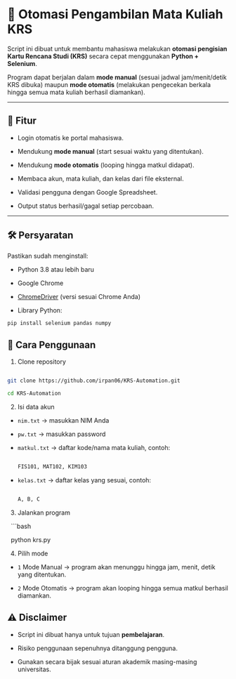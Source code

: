 # 📌 Otomasi Pengambilan Mata Kuliah KRS



Script ini dibuat untuk membantu mahasiswa melakukan **otomasi pengisian Kartu Rencana Studi (KRS)** secara cepat menggunakan **Python + Selenium**.

Program dapat berjalan dalam **mode manual** (sesuai jadwal jam/menit/detik KRS dibuka) maupun **mode otomatis** (melakukan pengecekan berkala hingga semua mata kuliah berhasil diamankan).



---



## 🚀 Fitur

- Login otomatis ke portal mahasiswa.

- Mendukung **mode manual** (start sesuai waktu yang ditentukan).

- Mendukung **mode otomatis** (looping hingga matkul didapat).

- Membaca akun, mata kuliah, dan kelas dari file eksternal.

- Validasi pengguna dengan Google Spreadsheet.

- Output status berhasil/gagal setiap percobaan.



---



## 🛠️ Persyaratan

Pastikan sudah menginstall:

- Python 3.8 atau lebih baru

- Google Chrome

- [ChromeDriver](https://chromedriver.chromium.org/downloads) (versi sesuai Chrome Anda)

- Library Python:

```bash
pip install selenium pandas numpy
```


## 📑 Cara Penggunaan



1. Clone repository

```bash

git clone https://github.com/irpan06/KRS-Automation.git

cd KRS-Automation
```


2. Isi data akun

  - `nim.txt` → masukkan NIM Anda  

  - `pw.txt` → masukkan password  

  - `matkul.txt` → daftar kode/nama mata kuliah, contoh:  

    ```txt

    FIS101, MAT102, KIM103

    ```

  - `kelas.txt` → daftar kelas yang sesuai, contoh:  

    ```txt

    A, B, C

    ```



3. Jalankan program

   ```bash

   python krs.py



4. Pilih mode

  - `1` Mode Manual → program akan menunggu hingga jam, menit, detik yang ditentukan.  

  - `2` Mode Otomatis → program akan looping hingga semua matkul berhasil diamankan.





## ⚠️ Disclaimer



- Script ini dibuat hanya untuk tujuan **pembelajaran**.  

- Risiko penggunaan sepenuhnya ditanggung pengguna.  

- Gunakan secara bijak sesuai aturan akademik masing-masing universitas.  

























